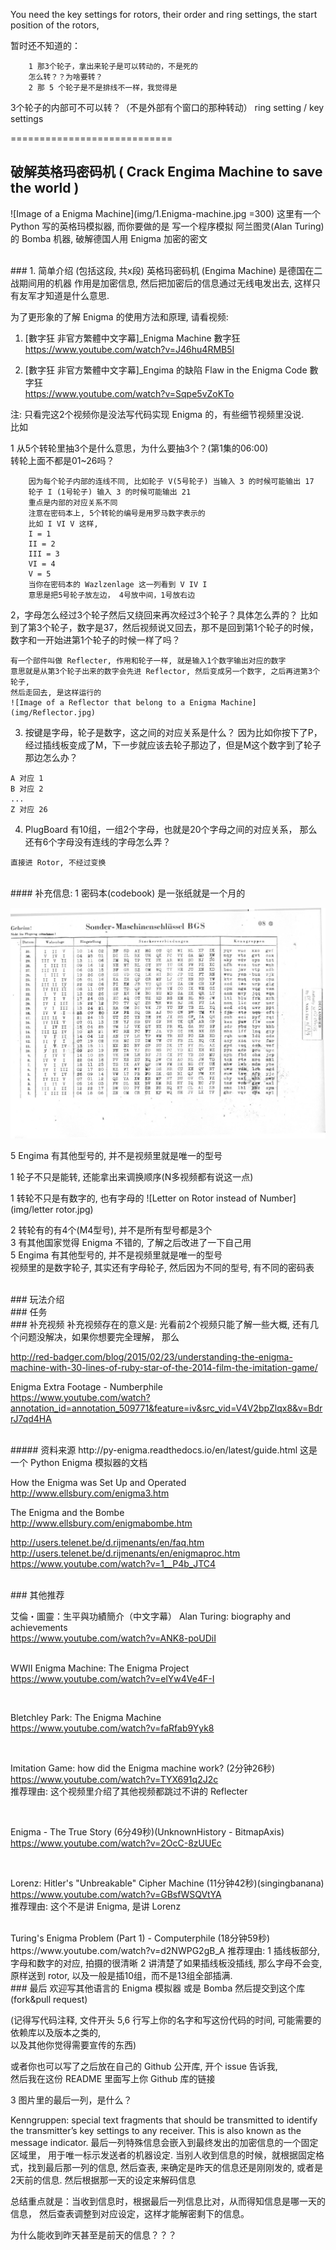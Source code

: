 
You need the key settings for rotors, their order and ring settings, the start position of the rotors,




暂时还不知道的：


        1 那3个轮子，拿出来轮子是可以转动的，不是死的
        怎么转？？为啥要转？
        2 那 5 个轮子是不是排线不一样，我觉得是


3个轮子的内部可不可以转？（不是外部有个窗口的那种转动）
 ring setting / key settings
















============================

## 破解英格玛密码机 ( Crack Engima Machine to save the world )
![Image of a Enigma Machine](img/1.Enigma-machine.jpg =300)
这里有一个 Python 写的英格玛模拟器,
而你要做的是 写一个程序模拟 阿兰图灵(Alan Turing) 的 Bomba 机器,
破解德国人用 Enigma 加密的密文



<br/>
### 1. 简单介绍 (包括这段, 共x段)  
英格玛密码机 (Engima Machine) 是德国在二战期间用的机器  
作用是加密信息, 然后把加密后的信息通过无线电发出去,  
这样只有友军才知道是什么意思.  

为了更形象的了解 Enigma 的使用方法和原理, 请看视频:  

1. [數字狂 非官方繁體中文字幕]_Enigma Machine 數字狂    
https://www.youtube.com/watch?v=J46hu4RMB5I     

2. [數字狂 非官方繁體中文字幕]_Engima 的缺陷 Flaw in the Enigma Code 數字狂   
https://www.youtube.com/watch?v=Sqpe5vZoKTo   

注: 只看完这2个视频你是没法写代码实现 Enigma 的，有些细节视频里没说.    
比如   
 
1 从5个转轮里抽3个是什么意思，为什么要抽3个？(第1集的06:00)   
转轮上面不都是01~26吗？
```
    因为每个轮子内部的连线不同, 比如轮子 V(5号轮子) 当输入 3 的时候可能输出 17
    轮子 I (1号轮子) 输入 3 的时候可能输出 21
    重点是内部的对应关系不同
    注意在密码本上, 5个转轮的编号是用罗马数字表示的
    比如 I VI V 这样,
    I = 1
    II = 2
    III = 3
    VI = 4
    V = 5
    当你在密码本的 Wazlzenlage 这一列看到 V IV I
    意思是把5号轮子放左边， 4号放中间，1号放右边
```

2，字母怎么经过3个轮子然后又绕回来再次经过3个轮子？具体怎么弄的？
比如到了第3个轮子，数字是37，然后视频说又回去，那不是回到第1个轮子的时候，数字和一开始进第1个轮子的时候一样了吗？
```
有一个部件叫做 Reflecter, 作用和轮子一样, 就是输入1个数字输出对应的数字
意思就是从第3个轮子出来的数字会先进 Reflector, 然后变成另一个数字, 之后再进第3个轮子,
然后走回去, 是这样运行的
![Image of a Reflector that belong to a Enigma Machine](img/Reflector.jpg)
```

3. 按键是字母，轮子是数字，这之间的对应关系是什么？
因为比如你按下了P，经过插线板变成了M，下一步就应该去轮子那边了，但是M这个数字到了轮子那边怎么办？
```
A 对应 1
B 对应 2
...
Z 对应 26
```

4. PlugBoard 有10组，一组2个字母，也就是20个字母之间的对应关系，
那么还有6个字母没有连线的字母怎么弄？
```
直接进 Rotor, 不经过变换
```



<br/>
#### 补充信息:
1 密码本(codebook) 是一张纸就是一个月的


![Codebook](img/hires-wehrmachtkey-bgs.jpg)

5 Engima 有其他型号的, 并不是视频里就是唯一的型号   


1 轮子不只是能转, 还能拿出来调换顺序(N多视频都有说这一点)

1 转轮不只是有数字的, 也有字母的
![Letter on Rotor instead of Number](img/letter rotor.jpg)

2 转轮有的有4个(M4型号), 并不是所有型号都是3个   
3 有其他国家觉得 Enigma 不错的, 了解之后改进了一下自己用   
5 Engima 有其他型号的, 并不是视频里就是唯一的型号   
视频里的是数字轮子, 其实还有字母轮子, 然后因为不同的型号, 有不同的密码表   


<br/>
### 玩法介绍



<br/>
### 任务


<br/>
### 补充视频
补充视频存在的意义是:   
光看前2个视频只能了解一些大概, 还有几个问题没解决，如果你想要完全理解，   
那么   

http://red-badger.com/blog/2015/02/23/understanding-the-enigma-machine-with-30-lines-of-ruby-star-of-the-2014-film-the-imitation-game/   


Enigma Extra Footage - Numberphile    
https://www.youtube.com/watch?annotation_id=annotation_509771&feature=iv&src_vid=V4V2bpZlqx8&v=BdrrJ7qd4HA    




<br/>
##### 资料来源   
http://py-enigma.readthedocs.io/en/latest/guide.html    
这是一个 Python Enigma 模拟器的文档   

How the Enigma was Set Up and Operated    
http://www.ellsbury.com/enigma3.htm  

The Enigma and the Bombe   
http://www.ellsbury.com/enigmabombe.htm   


http://users.telenet.be/d.rijmenants/en/faq.htm   
http://users.telenet.be/d.rijmenants/en/enigmaproc.htm   
https://www.youtube.com/watch?v=1__P4b_JTC4    


<br/>
### 其他推荐


艾倫・圖靈：生平與功績簡介（中文字幕） Alan Turing: biography and achievements    
https://www.youtube.com/watch?v=ANK8-poUDiI     
<br/>

WWII Enigma Machine: The Enigma Project    
https://www.youtube.com/watch?v=elYw4Ve4F-I    

<br/>

Bletchley Park: The Enigma Machine     
https://www.youtube.com/watch?v=faRfab9Yyk8   

<br/>

Imitation Game: how did the Enigma machine work?  (2分钟26秒)   
https://www.youtube.com/watch?v=TYX691q2J2c    
推荐理由: 这个视频里介绍了其他视频都跳过不讲的 Reflecter    

<br/>

Enigma - The True Story (6分49秒)(UnknownHistory - BitmapAxis)   
https://www.youtube.com/watch?v=2OcC-8zUUEc   

<br/>

Lorenz: Hitler's "Unbreakable" Cipher Machine (11分钟42秒)(singingbanana)    
https://www.youtube.com/watch?v=GBsfWSQVtYA    
推荐理由: 这个不是讲 Enigma, 是讲 Lorenz    

     
<br/>
Turing's Enigma Problem (Part 1) - Computerphile (18分钟59秒)  
https://www.youtube.com/watch?v=d2NWPG2gB_A  
推荐理由:      
1 插线板部分, 字母和数字的对应, 拍摄的很清晰     
2 讲清楚了如果插线板没插线, 那么字母不会变, 原样送到 rotor, 以及一般是插10组，而不是13组全部插满.    




  
<br/> 
### 最后  
欢迎写其他语言的 Enigma 模拟器 或是 Bomba 然后提交到这个库(fork&pull request)  

(记得写代码注释, 
文件开头 5,6 行写上你的名字和写这份代码的时间, 
可能需要的依赖库以及版本之类的,  
以及其他你觉得需要宣传的东西)  

或者你也可以写了之后放在自己的 Github 公开库, 开个 issue 告诉我,   
然后我在这份 README 里面写上你 Github 库的链接  







3 图片里的最后一列，是什么？

Kenngruppen: special text fragments that should be transmitted to identify the transmitter’s key settings to any receiver. This is also known as the message indicator.
最后一列特殊信息会嵌入到最终发出的加密信息的一个固定区域里，
用于唯一标示发送者的机器设定.
当别人收到信息的时候，就根据固定格式，找到最后那一列的信息, 然后查表,
来确定是昨天的信息还是刚刚发的, 或者是2天前的信息.
然后根据那一天的设定来解码信息

总结重点就是：当收到信息时，根据最后一列信息比对，从而得知信息是哪一天的信息，
然后查表调整到对应设定，这样才能解密剩下的信息。

为什么能收到昨天甚至是前天的信息？？？